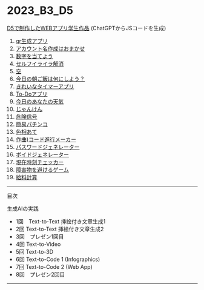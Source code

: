 # 2023_B3_D5
[D5で制作したWEBアプリ学生作品](https://ekaminuma.github.io/2023_B3_D5/)
(ChatGPTからJSコードを生成)

1. [qr生成アプリ](1.html)
2. [アカウント名作成はおまかせ](2.html)
3. [数字を当てよう](3.html)
4. [セルフイライラ解消](4.html)
5. [空](5.html)
6. [今日の朝ご飯は何にしよう？](6.html)
7. [きれいなタイマーアプリ](7.html)
8. [To-Doアプリ](8.html)
9. [今日のあなたの天気](9.html)
10. [じゃんけん](10.html)
11. [危険信号](11.html)
12. [簡易パチンコ](12.html)
13. [色相あて](13.html)
14. [作曲)コード進行メーカー](14.html)
15. [パスワードジェネレーター](15.html)
16. [ボイドジェネレーター](16.html)
17. [現在時刻チェッカー](17.html)
18. [障害物を避けるゲーム](18.html)
19. [給料計算](19.html)

---
目次

生成AIの実践

- 1回　Text-to-Text 挿絵付き文章生成1
- 2回  Text-to-Text 挿絵付き文章生成2
- 3回　プレゼン1回目
- 4回  Text-to-Video
- 5回  Text-to-3D
- 6回  Text-to-Code 1 (Infographics)
- 7回  Text-to-Code 2 (Web App)
- 8回　プレゼン2回目

---
